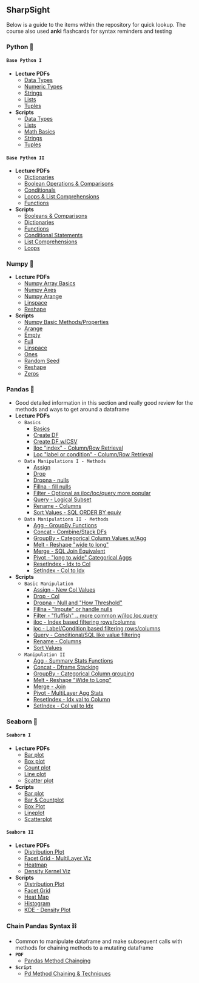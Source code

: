 ## **SharpSight**
Below is a guide to the items within the repository for quick lookup. The course also used **anki** flashcards for syntax reminders and testing

### **Python** 🐍
#### **`Base Python I`**
* **Lecture PDFs**
    - [Data Types](/SharpSight/Base%20Python/pdfs/1_data-types.pdf)
    - [Numeric Types](/SharpSight/Base%20Python/pdfs/2_ints-floats-and-math-basics.pdf)
    - [Strings](/SharpSight/Base%20Python/pdfs/3_strings.pdf)
    - [Lists](/SharpSight/Base%20Python/pdfs/4_lists.pdf)
    - [Tuples](/SharpSight/Base%20Python/pdfs/5_tuples.pdf)
* **Scripts**
    - [Data Types](/SharpSight/Base%20Python/py_scripts/python_data-types.py)
    - [Lists](/SharpSight/Base%20Python/py_scripts/python_lists.py)
    - [Math Basics](/SharpSight/Base%20Python/py_scripts/python_math-basics.py)
    - [Strings](/SharpSight/Base%20Python/py_scripts/python_strings.py)
    - [Tuples](/SharpSight/Base%20Python/py_scripts/python_tuples.py)

#### **`Base Python II`**
* **Lecture PDFs**
    - [Dictionaries](/SharpSight/Base%20Python%20II/pdfs/6_dictionaries.pdf)
    - [Boolean Operations & Comparisons](/SharpSight/Base%20Python%20II/pdfs/7_boolean-ops-and-comparisons.pdf)
    - [Conditionals](/SharpSight/Base%20Python%20II/pdfs/8_if-else.pdf)
    - [Loops & List Comprehensions](/SharpSight/Base%20Python%20II/pdfs/9_loops-and-list-comps.pdf)
    - [Functions](/SharpSight/Base%20Python%20II/pdfs/10_functions.pdf)
* **Scripts**
    - [Booleans & Comparisons](/SharpSight/Base%20Python%20II/scripts/python_booleans-and-comparisons.py)
    - [Dictionaries](/SharpSight/Base%20Python%20II/scripts/python_dictionaries.py)
    - [Functions](/SharpSight/Base%20Python%20II/scripts/python_functions.py)
    - [Conditional Statements](/SharpSight/Base%20Python%20II/scripts/python_if-else-statements.py)
    - [List Comprehensions](/SharpSight/Base%20Python%20II/scripts/python_list-comprehensions.py)
    - [Loops](/SharpSight/Base%20Python%20II/scripts/python_loops.py)

### **Numpy** 🥧
* **Lecture PDFs**
    - [Numpy Array Basics](/SharpSight/Numpy/pdfs/1_numpy-array-basics.pdf)
    - [Numpy Axes](/SharpSight/Numpy/pdfs/3_numpy-axes.pdf)
    - [Numpy Arange](/SharpSight/Numpy/pdfs/4_numpy-arange.pdf)
    - [Linspace](/SharpSight/Numpy/pdfs/5_numpy-linspace.pdf)
    - [Reshape](/SharpSight/Numpy/pdfs/6_reshape.pdf)
* **Scripts**
    - [Numpy Basic Methods/Properties](/SharpSight/Numpy/Scripts/Numpy_Tmp.py)
    - [Arange](/SharpSight/Numpy/Scripts/numpy-arange.py)
    - [Empty](/SharpSight/Numpy/Scripts/numpy-empty.py)
    - [Full](/SharpSight/Numpy/Scripts/numpy-full.py)
    - [Linspace](/SharpSight/Numpy/Scripts/numpy-linspace.py)
    - [Ones](/SharpSight/Numpy/Scripts/numpy-ones.py)
    - [Random Seed](/SharpSight/Numpy/Scripts/numpy-random-seed.py)
    - [Reshape](/SharpSight/Numpy/Scripts/numpy-reshape.py)
    - [Zeros](/SharpSight/Numpy/Scripts/numpy-zeros.py)

### **Pandas** 🐼
* Good detailed information in this section and really good review for the methods and ways to get around a dataframe
* **Lecture PDFs**
    - `Basics`
        * [Basics](/SharpSight/Pandas/Basics/1_pandas-basics.pdf)
        * [Create DF](/SharpSight/Pandas/Basics/2a_create-dataframes-rawdata.pdf)
        * [Create DF w/CSV](/SharpSight/Pandas/Basics/2b_create-dataframes-csv.pdf)
        * [Iloc "index" - Column/Row Retrieval](/SharpSight/Pandas/Basics/4a_iloc.pdf)
        * [Loc "label or condition" - Column/Row Retrieval](/SharpSight/Pandas/Basics/4b_loc.pdf)
    - `Data Manipulations I - Methods`
        * [Assign](/SharpSight/Pandas/DManip_I/pandas_assign.pdf)
        * [Drop](/SharpSight/Pandas/DManip_I/pandas-drop.pdf)
        * [Dropna - nulls](/SharpSight/Pandas/DManip_I/pandas-dropna.pdf)
        * [Fillna - fill nulls](/SharpSight/Pandas/DManip_I/pandas-fillna.pdf)
        * [Filter - Optional as iloc/loc/query more popular](/SharpSight/Pandas/DManip_I/pandas-filter.pdf)
        * [Query - Logical Subset](/SharpSight/Pandas/DManip_I/pandas-query.pdf)
        * [Rename - Columns](/SharpSight/Pandas/DManip_I/pandas-rename.pdf)
        * [Sort Values - SQL ORDER BY equiv](/SharpSight/Pandas/DManip_I/pandas-sort_values.pdf)
    - `Data Manipulations II - Methods`
        * [Agg - GroupBy Functions](/SharpSight/Pandas/DManip_II/pandas_agg.pdf)
        * [Concat - Combine/Stack DFs](/SharpSight/Pandas/DManip_II/pandas-concat.pdf)
        * [GroupBy - Categorical Column Values w/Agg](/SharpSight/Pandas/DManip_II/pandas-groupby.pdf)
        * [Melt - Reshape "wide to long"](/SharpSight/Pandas/DManip_II/pandas-melt.pdf)
        * [Merge - SQL Join Equivalent](/SharpSight/Pandas/DManip_II/pandas-merge.pdf)
        * [Pivot - "long to wide" Categorical Aggs](/SharpSight/Pandas/DManip_II/pandas-pivot.pdf)
        * [ResetIndex - Idx to Col](/SharpSight/Pandas/DManip_II/pandas-reset-index.pdf)
        * [SetIndex - Col to Idx](/SharpSight/Pandas/DManip_II/pandas-set-index.pdf)
* **Scripts**
    - `Basic Manipulation`
        * [Assign - New Col Values](/SharpSight/Pandas/Scripts/Basic_Manip_I/assign.py)
        * [Drop - Col](/SharpSight/Pandas/Scripts/Basic_Manip_I/drop.py)
        * [Dropna - Null and "How Threshold"](/SharpSight/Pandas/Scripts/Basic_Manip_I/dropna.py)
        * [Fillna - "Impute" or handle nulls](/SharpSight/Pandas/Scripts/Basic_Manip_I/fillna.py)
        * [Filter - "fluffish" .. more common w/iloc,loc,query](/SharpSight/Pandas/Scripts/Basic_Manip_I/filter.py)
        * [iloc - Index based filtering rows/columns](/SharpSight/Pandas/Scripts/Basic_Manip_I/iloc.py)
        * [loc - Label/Condition based filtering rows/columns](/SharpSight/Pandas/Scripts/Basic_Manip_I/loc.py)
        * [Query - Conditional/SQL like value filtering](/SharpSight/Pandas/Scripts/Basic_Manip_I/query.py)
        * [Rename - Columns](/SharpSight/Pandas/Scripts/Basic_Manip_I/rename.py)
        * [Sort Values](/SharpSight/Pandas/Scripts/Basic_Manip_I/sort-values.py)
    - `Manipulation II`
        * [Agg - Summary Stats Functions](/SharpSight/Pandas/Scripts/Manipulation_II/agg.py)
        * [Concat - Dframe Stacking](/SharpSight/Pandas/Scripts/Manipulation_II/concat.py)
        * [GroupBy - Categorical Column grouping](/SharpSight/Pandas/DManip_II/pandas-groupby.pdf)
        * [Melt - Reshape "Wide to Long"](/SharpSight/Pandas/Scripts/Manipulation_II/melt.py)
        * [Merge - Join](/SharpSight/Pandas/Scripts/Manipulation_II/merge.py)
        * [Pivot - MultiLayer Agg Stats](/SharpSight/Pandas/Scripts/Manipulation_II/pivot.py)
        * [ResetIndex - Idx val to Column](/SharpSight/Pandas/Scripts/Manipulation_II/reset_index.py)
        * [SetIndex - Col val to Idx](/SharpSight/Pandas/Scripts/Manipulation_II/set_index.py)

### **Seaborn** 🌊
#### **`Seaborn I`**
* **Lecture PDFs**
    * [Bar plot](/SharpSight/Seaborn/Seaborn_I/pdf/seaborn-barplot.pdf)
    * [Box plot](/SharpSight/Seaborn/Seaborn_I/pdf/seaborn-boxplot.pdf)
    * [Count plot](/SharpSight/Seaborn/Seaborn_I/pdf/seaborn-countplot.pdf)
    * [Line plot](/SharpSight/Seaborn/Seaborn_I/pdf/seaborn-lineplot.pdf)
    * [Scatter plot](/SharpSight/Seaborn/Seaborn_I/pdf/seaborn-scatterplot.pdf)
* **Scripts**
    * [Bar plot](/SharpSight/Seaborn/Seaborn_I/Scripts/seaborn-barplot.py)
    * [Bar & Countplot](/SharpSight/Seaborn/Seaborn_I/Scripts/seaborn-bar-countplot.py)
    * [Box Plot](/SharpSight/Seaborn/Seaborn_I/Scripts/seaborn-box-plot.py)
    * [Lineplot](/SharpSight/Seaborn/Seaborn_I/Scripts/seaborn-lineplot.py)
    * [Scatterplot](/SharpSight/Seaborn/Seaborn_I/Scripts/seaborn-scatterplot.py)
#### **`Seaborn II`**
* **Lecture PDFs**
    * [Distribution Plot](/SharpSight/Seaborn/Seaborn_II/pdf/seaborn-distplot.pdf)
    * [Facet Grid - MultiLayer Viz](/SharpSight/Seaborn/Seaborn_II/pdf/seaborn-FacetGrid.pdf)
    * [Heatmap](/SharpSight/Seaborn/Seaborn_II/pdf/seaborn-heatmap.pdf)
    * [Density Kernel Viz](/SharpSight/Seaborn/Seaborn_II/pdf/seaborn-kdeplot.pdf)
* **Scripts**
    * [Distribution Plot](/SharpSight/Seaborn/Seaborn_II/Scripts/seaborn-distplot.py)
    * [Facet Grid](/SharpSight/Seaborn/Seaborn_II/Scripts/seaborn-facetgrid.py)
    * [Heat Map](/SharpSight/Seaborn/Seaborn_II/Scripts/seaborn-heatmap.py)
    * [Histogram](/SharpSight/Seaborn/Seaborn_II/Scripts/seaborn-histplot.py)
    * [KDE - Density Plot](/SharpSight/Seaborn/Seaborn_II/Scripts/seaborn-kdeplot.py)

### **Chain Pandas Syntax** ⛓️
* Common to manipulate dataframe and make subsequent calls with methods for chaining methods to a mutating dataframe
* **`PDF`**
    * [Pandas Method Chainging](/SharpSight/Chain_Syntax_Usage/pdf/pandas_method_chaining.pdf)
* **`Script`**
    * [Pd Method Chaining & Techniques](/SharpSight/Chain_Syntax_Usage/scripts/pandas-method-chaining-and-techniques.py)


